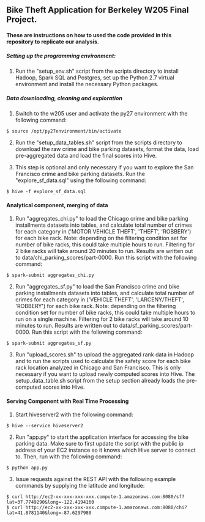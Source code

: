 ## Bike Theft Application for Berkeley W205 Final Project.

#### These are instructions on how to used the code provided in this repository to replicate our analysis.

##### Setting up the programming environment:

1. Run the "setup_env.sh" script from the scripts directory to install Hadoop, Spark SQL and Postgres, set up the Python 2.7 virtual environment and install the necessary Python packages.

##### Data downloading, cleaning and exploration

1. Switch to the w205 user and activate the py27 environment with the following command:  
```
$ source /opt/py27environment/bin/activate
```

2. Run the "setup_data_tables.sh" script from the scripts directory to download the raw crime and bike parking datasets, format the data, load pre-aggregated data and load the final scores into Hive.

3. This step is optional and only necessary if you want to explore the San Francisco crime and bike parking datasets. Run the "explore_sf_data.sql" using the following command:
```
$ hive -f explore_sf_data.sql
```

#### Analytical component, merging of data

1. Run "aggregates_chi.py" to load the Chicago crime and bike parking installments datasets into tables, and calculate total number of crimes for each category in ('MOTOR VEHICLE THEFT', 'THEFT', 'ROBBERY') for each bike rack. Note: depending on the filtering condition set for number of bike racks, this could take multiple hours to run. Filtering for 2 bike racks will take around 20 minutes to run. Results are written out to data/chi_parking_scores/part-0000. Run this script with the following command:  
```
$ spark-submit aggregates_chi.py
```

2. Run "aggregates_sf.py" to load the San Francisco crime and bike parking installments datasets into tables, and calculate total number of crimes for each category in ('VEHICLE THEFT', 'LARCENY/THEFT', 'ROBBERY') for each bike rack. Note: depending on the filtering condition set for number of bike racks, this could take multiple hours to run on a single machine. Filtering for 2 bike racks will take around 10 minutes to run. Results are written out to data/sf_parking_scores/part-0000. Run this script with the following command:
```
$ spark-submit aggregates_sf.py
```

3. Run "upload_scores.sh" to upload the aggregated rank data in Hadoop and to run the scripts used to calculate the safety score for each bike rack location analyzed in Chicago and San Francisco. This is only necessary if you want to upload newly computed scores into Hive. The setup_data_table.sh script from the setup section already loads the pre-computed scores into Hive. 

#### Serving Component with Real Time Processing

1. Start hiveserver2 with the following command:  
```
$ hive --service hiveserver2
```

2. Run "app.py" to start the application interface for accessing the bike parking data. Make sure to first update the script with the public ip address of your EC2 instance so it knows which Hive server to connect to. Then, run with the following command:  
```
$ python app.py
```

3. Issue requests against the REST API with the following example commands by supplying the latitude and longitude:  
```
$ curl http://ec2-xx-xxx-xxx-xxx.compute-1.amazonaws.com:8080/sf?lat=37.7749290&long=-122.4194160
$ curl http://ec2-xx-xxx-xxx-xxx.compute-1.amazonaws.com:8080/chi?lat=41.8781140&long=-87.6297980
```





